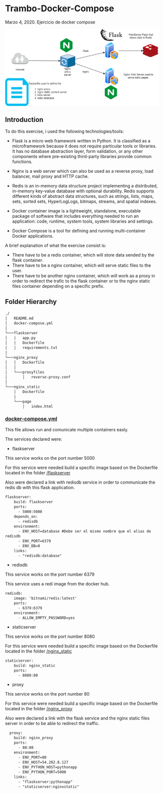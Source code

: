 # Trambo-Docker-Compose
Marzo 4, 2020. Ejercicio de docker compose

![alt](./pictures/ss1.png)

## Introduction
To do this exercise, i used the following technologies/tools:
- Flask is a micro web framework written in Python. It is classified as a microframework because it does not require particular tools or libraries. It has no database abstraction layer, form validation, or any other components where pre-existing third-party libraries provide common functions.

- Nginx is a web server which can also be used as a reverse proxy, load balancer, mail proxy and HTTP cache.

- Redis is an in-memory data structure project implementing a distributed, in-memory key-value database with optional durability. Redis supports different kinds of abstract data structures, such as strings, lists, maps, sets, sorted sets, HyperLogLogs, bitmaps, streams, and spatial indexes.

- Docker container image is a lightweight, standalone, executable package of software that includes everything needed to run an application: code, runtime, system tools, system libraries and settings.

- Docker Compose  is a tool for defining and running multi-container Docker applications.

A brief explanation of what the exercise consist is:

- There have to be a redis container, which will store data sended by the flask container.
- There have to be a nginx container, which will serve static files to the user.
- There have to be another nginx container, which will work as a proxy in order to redirect the trafic to the flask container or to the nginx static files container depending on a specific prefix. 


## Folder Hierarchy

```
./
│   README.md
│   docker-compose.yml    
│
└───flaskserver
│   |   app.py
│   |   Dockerfile
|   |   requirements.txt
|   
└───nginx_proxy
│   │   Dockerfile
│   │
│   └───proxyfiles
│       │   reverse-proxy.conf
│   
└───nginx_static
    │   Dockerfile
    |
    └───page
        │   index.html 
```

### [docker-compose.yml](/docker-compose.yml)
This file allows run and comunicate multiple containers easly.

The services declared were:

- flaskserver

This service works on the port number 5000

For this service were needed build a specific image based on the Dockerfile located in the folder [/flaskserver](/flaskserver)

Also were declared a link with redisdb service in order to communicate the redis db with this flask application.

```
flaskserver:
    build: flaskserver
    ports:
      - 5000:5000
    depends_on:
      - redisdb
    environment:
      - ENV_HOST=database #Debe ser el mismo nombre que el alias de redisdb
      - ENV_PORT=6379
      - ENV_DB=0
    links:
      - "redisdb:database"
```

- redisdb

This service works on the port number 6379

This service uses a redi image from the docker hub.


```
redisdb:
    image: 'bitnami/redis:latest'
    ports:
      - 6379:6379
    environment:
      - ALLOW_EMPTY_PASSWORD=yes
```


- staticserver

This service works on the port number 8080

For this service were needed build a specific image based on the Dockerfile located in the folder [/nginx_static](/nginx_static)


```
staticserver:
    build: nginx_static
    ports:
      - 8080:80
```

- proxy

This service works on the port number 80

For this service were needed build a specific image based on the Dockerfile located in the folder [/nginx_proxy](/nginx_proxy)

Also were declared a link with the flask service and the nginx static files server in order to be able to redirect the traffic.

```
  proxy:
    build: nginx_proxy
    ports:
      - 80:80
    environment:
      - ENV_PORT=80
      - ENV_HOST=54.202.8.127
      - ENV_PYTHON_HOST=pythonapp
      - ENV_PYTHON_PORT=5000
    links:
      - "flaskserver:pythonapp"
      - "staticserver:nginxstatic"
```
